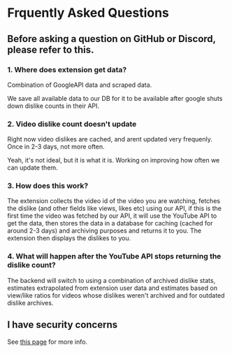 # Frquently Asked Questions
## Before asking a question on GitHub or Discord, please refer to this.

### **1. Where does extension get data?**
Combination of GoogleAPI data and scraped data.

We save all available data to our DB for it to be available after google shuts down dislike counts in their API.

### **2. Video dislike count doesn't update**
Right now video dislikes are cached, and arent updated very frequenly. Once in 2-3 days, not more often.

Yeah, it's not ideal, but it is what it is. Working on improving how often we can update them.

### **3. How does this work?**
The extension collects the video id of the video you are watching, fetches the dislike (and other fields like views, likes etc) using our API, if this is the first time the video was fetched by our API, it will use the YouTube API to get the data, then stores the data in a database for caching (cached for around 2-3 days) and archiving purposes and returns it to you. The extension then displays the dislikes to you.

### **4. What will happen after the YouTube API stops returning the dislike count?**
The backend will switch to using a combination of archived dislike stats, estimates extrapolated from extension user data and estimates based on view/like ratios for videos whose dislikes weren't archived and for outdated dislike archives.

## I have security concerns
See [this page](SECURITY.md) for more info.
